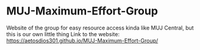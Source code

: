 # MUJ-Maximum-Effort-Group
Website of the group for easy resource access kinda like MUJ Central, but this is our own little thing
Link to the website: https://aetosdios301.github.io/MUJ-Maximum-Effort-Group/